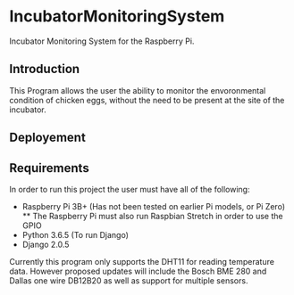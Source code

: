 # IncubatorMonitoringSystem

Incubator Monitoring System for the Raspberry Pi.

## Introduction
This Program allows the user the ability to monitor the envoronmental condition of chicken eggs, without the need to be present at the site of the incubator. 

## Deployement

## Requirements
In order to run this project the user must have all of the following:
* Raspberry Pi 3B+ (Has not been tested on earlier Pi models, or Pi Zero)
** The Raspberry Pi must also run Raspbian Stretch in order to use the GPIO
* Python 3.6.5 (To run Django)
* Django 2.0.5


Currently this program only supports the DHT11 for reading temperature data. However proposed updates will include the Bosch BME 280 and Dallas one wire DB12B20 as well as support for multiple sensors.

